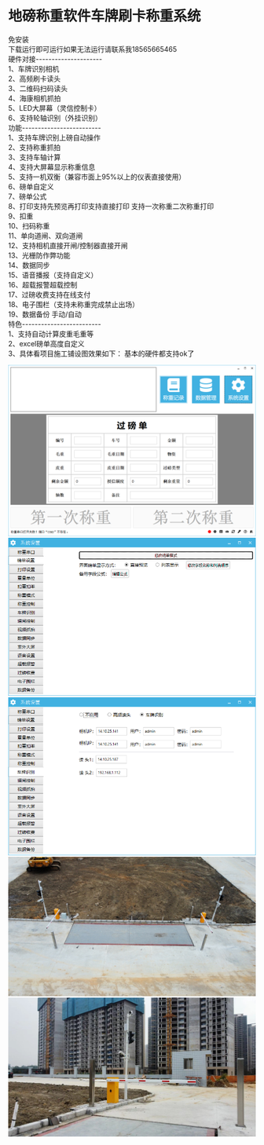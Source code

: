 # 地磅称重软件车牌刷卡称重系统
免安装  
    下载运行即可运行如果无法运行请联系我18565665465  
硬件对接---------------------  
    1、车牌识别相机  
    2、高频刷卡读头  
    3、二维码扫码读头  
    4、海康相机抓拍  
    5、LED大屏幕（灵信控制卡）  
    6、支持轮轴识别（外挂识别）  
功能-------------------------  
1、支持车牌识别上磅自动操作  
2、支持称重抓拍  
3、支持车轴计算  
4、支持大屏幕显示称重信息  
5、支持一机双衡（兼容市面上95%以上的仪表直接使用）  
6、磅单自定义  
7、磅单公式  
8、打印支持先预览再打印支持直接打印 支持一次称重二次称重打印  
9、扣重   
10、扫码称重  
11、单向道闸、双向道闸  
12、支持相机直接开闸/控制器直接开闸  
13、光栅防作弊功能  
14、数据同步  
15、语音播报（支持自定义）  
16、超载报警超载控制  
17、过磅收费支持在线支付  
18、电子围栏（支持未称重完成禁止出场）  
19、数据备份 手动/自动  
特色-------------------------  
1、支持自动计算皮重毛重等  
2、excel磅单高度自定义  
3、具体看项目施工铺设图效果如下： 基本的硬件都支持ok了

![输入图片说明](3efad64984d649e7e5f632c1cf29542.png)
![输入图片说明](Data/11adbf3f20ddfa18a9d57d732cf831e.png)
![输入图片说明](Data/0a93c2b19c834831d343499c0e7d4d7.png)
![输入图片说明](4b02be978bc62d4dc2d0974d2201e7b.jpg)
![输入图片说明](e14846c20024a456f1597d89480cf79.jpg)